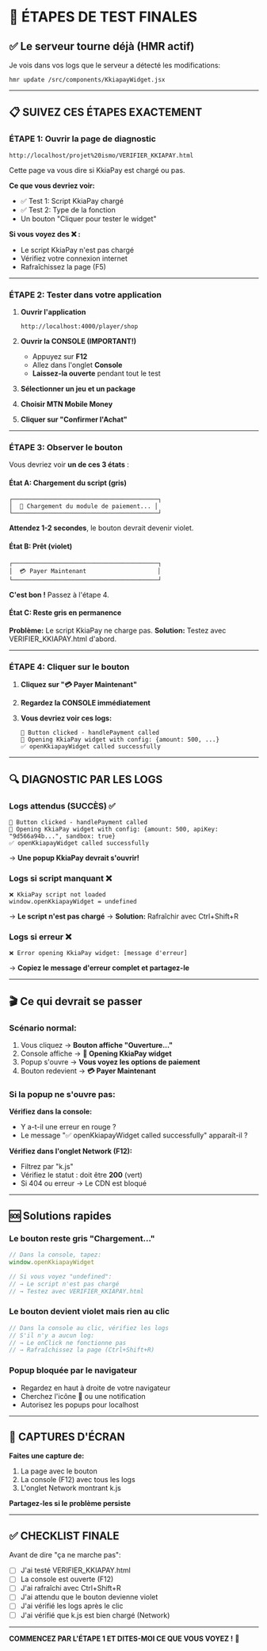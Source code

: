 # 🎯 ÉTAPES DE TEST FINALES

## ✅ Le serveur tourne déjà (HMR actif)

Je vois dans vos logs que le serveur a détecté les modifications:
```
hmr update /src/components/KkiapayWidget.jsx
```

---

## 📋 SUIVEZ CES ÉTAPES EXACTEMENT

### **ÉTAPE 1: Ouvrir la page de diagnostic**

```
http://localhost/projet%20ismo/VERIFIER_KKIAPAY.html
```

Cette page va vous dire si KkiaPay est chargé ou pas.

**Ce que vous devriez voir:**
- ✅ Test 1: Script KkiaPay chargé
- ✅ Test 2: Type de la fonction
- Un bouton "Cliquer pour tester le widget"

**Si vous voyez des ❌ :**
- Le script KkiaPay n'est pas chargé
- Vérifiez votre connexion internet
- Rafraîchissez la page (F5)

---

### **ÉTAPE 2: Tester dans votre application**

1. **Ouvrir l'application**
   ```
   http://localhost:4000/player/shop
   ```

2. **Ouvrir la CONSOLE (IMPORTANT!)**
   - Appuyez sur **F12**
   - Allez dans l'onglet **Console**
   - **Laissez-la ouverte** pendant tout le test

3. **Sélectionner un jeu et un package**

4. **Choisir MTN Mobile Money**

5. **Cliquer sur "Confirmer l'Achat"**

---

### **ÉTAPE 3: Observer le bouton**

Vous devriez voir **un de ces 3 états** :

#### **État A: Chargement du script** (gris)
```
┌─────────────────────────────────────────┐
│  🔄 Chargement du module de paiement... │
└─────────────────────────────────────────┘
```
**Attendez 1-2 secondes**, le bouton devrait devenir violet.

#### **État B: Prêt** (violet)
```
┌─────────────────────────────────────────┐
│  💳 Payer Maintenant                    │
└─────────────────────────────────────────┘
```
**C'est bon !** Passez à l'étape 4.

#### **État C: Reste gris en permanence**
**Problème:** Le script KkiaPay ne charge pas.
**Solution:** Testez avec VERIFIER_KKIAPAY.html d'abord.

---

### **ÉTAPE 4: Cliquer sur le bouton**

1. **Cliquez sur "💳 Payer Maintenant"**

2. **Regardez la CONSOLE immédiatement**

3. **Vous devriez voir ces logs:**
   ```
   🔵 Button clicked - handlePayment called
   🚀 Opening KkiaPay widget with config: {amount: 500, ...}
   ✅ openKkiapayWidget called successfully
   ```

---

## 🔍 DIAGNOSTIC PAR LES LOGS

### **Logs attendus (SUCCÈS)** ✅
```
🔵 Button clicked - handlePayment called
🚀 Opening KkiaPay widget with config: {amount: 500, apiKey: "9d566a94b...", sandbox: true}
✅ openKkiapayWidget called successfully
```
→ **Une popup KkiaPay devrait s'ouvrir!**

### **Logs si script manquant** ❌
```
❌ KkiaPay script not loaded
window.openKkiapayWidget = undefined
```
→ **Le script n'est pas chargé**
→ **Solution:** Rafraîchir avec Ctrl+Shift+R

### **Logs si erreur** ❌
```
❌ Error opening KkiaPay widget: [message d'erreur]
```
→ **Copiez le message d'erreur complet et partagez-le**

---

## 🎬 Ce qui devrait se passer

### **Scénario normal:**

1. Vous cliquez → **Bouton affiche "Ouverture..."**
2. Console affiche → **🚀 Opening KkiaPay widget**
3. Popup s'ouvre → **Vous voyez les options de paiement**
4. Bouton redevient → **💳 Payer Maintenant**

### **Si la popup ne s'ouvre pas:**

**Vérifiez dans la console:**
- Y a-t-il une erreur en rouge ?
- Le message "✅ openKkiapayWidget called successfully" apparaît-il ?

**Vérifiez dans l'onglet Network (F12):**
- Filtrez par "k.js"
- Vérifiez le statut : doit être **200** (vert)
- Si 404 ou erreur → Le CDN est bloqué

---

## 🆘 Solutions rapides

### **Le bouton reste gris "Chargement..."**
```javascript
// Dans la console, tapez:
window.openKkiapayWidget

// Si vous voyez "undefined":
// → Le script n'est pas chargé
// → Testez avec VERIFIER_KKIAPAY.html
```

### **Le bouton devient violet mais rien au clic**
```javascript
// Dans la console au clic, vérifiez les logs
// S'il n'y a aucun log:
// → Le onClick ne fonctionne pas
// → Rafraîchissez la page (Ctrl+Shift+R)
```

### **Popup bloquée par le navigateur**
- Regardez en haut à droite de votre navigateur
- Cherchez l'icône 🚫 ou une notification
- Autorisez les popups pour localhost

---

## 📸 CAPTURES D'ÉCRAN

**Faites une capture de:**
1. La page avec le bouton
2. La console (F12) avec tous les logs
3. L'onglet Network montrant k.js

**Partagez-les si le problème persiste**

---

## ✅ CHECKLIST FINALE

Avant de dire "ça ne marche pas":
- [ ] J'ai testé VERIFIER_KKIAPAY.html
- [ ] La console est ouverte (F12)
- [ ] J'ai rafraîchi avec Ctrl+Shift+R
- [ ] J'ai attendu que le bouton devienne violet
- [ ] J'ai vérifié les logs après le clic
- [ ] J'ai vérifié que k.js est bien chargé (Network)

---

**COMMENCEZ PAR L'ÉTAPE 1 ET DITES-MOI CE QUE VOUS VOYEZ !** 🎯
